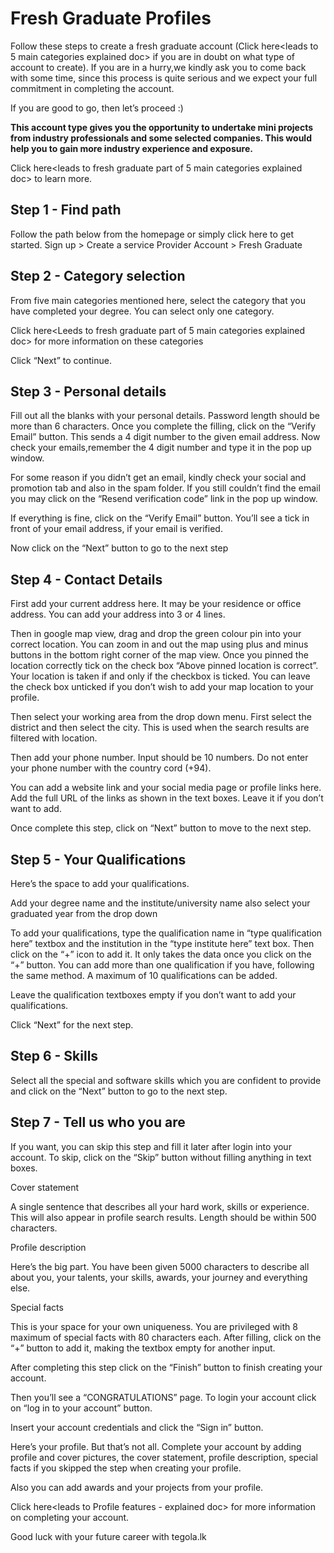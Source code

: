 # Fresh Graduate Profiles

Follow these steps to create a fresh graduate account (Click here<leads to 5 main categories explained doc> if you are in doubt on what type of account to create). If you are in a hurry,we kindly ask you to come back with some time, since this process is quite serious and we expect your full commitment in completing the account.

If you are good to go, then let’s proceed :)

**This account type gives you the opportunity to undertake mini projects from industry professionals and some selected companies. This would help you to gain more industry experience and exposure.**

Click here<leads to fresh graduate part of 5 main categories explained doc> to learn more.

## Step 1 - Find path

Follow the path below from the homepage or simply click here<links to fresh graduate route> to get started.
Sign up > Create a service Provider Account > Fresh Graduate

## Step 2 - Category selection

From five main categories mentioned here, select the category that you have completed your degree. You can select only one category.

Click here<Leeds to fresh graduate part of 5 main categories explained doc> for more information on these categories

Click “Next” to continue.

## Step 3 - Personal details

Fill out all the blanks with your personal details. Password length should be more than 6 characters. Once you complete the filling, click on the “Verify Email” button. This sends a 4 digit number to the given email address. Now check your emails,remember the 4 digit number and type it in the pop up window.

For some reason if you didn’t get an email, kindly check your social and promotion tab and also in the spam folder. If you still couldn’t find the email you may click on the “Resend verification code” link in the pop up window.

If everything is fine, click on the “Verify Email” button. You’ll see a tick in front of your email address, if your email is verified.

Now click on the “Next” button to go to the next step

## Step 4 - Contact Details

First add your current address here. It may be your residence or office address. You can add your address into 3 or 4 lines.

Then in google map view, drag and drop the green colour pin into your correct location. You can zoom in and out the map using plus and minus buttons in the bottom right corner of the map view. Once you pinned the location correctly tick on the check box “Above pinned location is correct”. Your location is taken if and only if the checkbox is ticked. You can leave the check box unticked if you don’t wish to add your map location to your profile.

Then select your working area from the drop down menu. First select the district and then select the city. This is used when the search results are filtered with location.

Then add your phone number. Input should be 10 numbers. Do not enter your phone number with the country cord (+94).

You can add a website link and your social media page or profile links here. Add the full URL of the links as shown in the text boxes. Leave it if you don’t want to add.

Once complete this step, click on “Next” button to move to the next step.

## Step 5 - Your Qualifications

Here’s the space to add your qualifications.

Add your degree name and the institute/university name also select your graduated year from the drop down

To add your qualifications, type the qualification name in “type qualification here” textbox and the institution in the “type institute here” text box. Then click on the “+” icon to add it. It only takes the data once you click on the “+” button. You can add more than one qualification if you have, following the same method. A maximum of 10 qualifications can be added. 

Leave the qualification textboxes empty if you don’t want to add your qualifications.

Click “Next” for the next step.

## Step 6 - Skills

Select all the special and software skills which you are confident to provide and click on the “Next” button to go to the next step.

## Step 7 - Tell us who you are

If you want, you can skip this step and fill it later after login into your account. To skip, click on the “Skip” button without filling anything in text boxes.

Cover statement

A single sentence that describes all your hard work, skills or experience. This will also appear in profile search results. Length should be within 500 characters.

Profile description

Here’s the big part. You have been given 5000 characters to describe all about you, your talents, your skills, awards, your journey and everything else.

Special facts

This is your space for your own uniqueness. You are privileged with 8 maximum of special facts with 80 characters each. After filling, click on the “+” button to add it, making the textbox empty for another input.

After completing this step click on the “Finish” button to finish creating your account.


Then you’ll see a “CONGRATULATIONS” page. To login your account click on “log in to your account” button.

Insert your account credentials and click the “Sign in” button.



Here’s your profile. But that’s not all. Complete your account by adding profile and cover pictures, the cover statement, profile description, special facts if you skipped the step when creating your profile.

Also you can add awards and your projects from your profile.

Click here<leads to Profile features - explained doc> for more information on completing your account.

Good luck with your future career with tegola.lk
